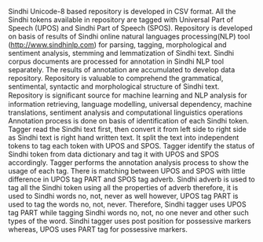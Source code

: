  Sindhi Unicode-8 based repository is developed in CSV format. 
All the Sindhi tokens available in repository are tagged with Universal Part of Speech (UPOS) and Sindhi Part of Speech (SPOS).
Repository is developed on basis of results of Sindhi online natural languages processing(NLP) tool (http://www.sindhinlp.com) for parsing, tagging, morphological and sentiment analysis, stemming and lemmatization of Sindhi text.
Sindhi corpus documents are processed for annotation in Sindhi NLP tool separately. 
The results of annotation are accumulated to develop data repository.
Repository is valuable to comprehend the grammatical, sentimental, syntactic and morphological structure of Sindhi text.
Repository is signiﬁcant source for machine learning and NLP analysis for information retrieving, language modelling, universal dependency, machine translations, sentiment analysis and computational linguistics operations
Annotation process is done on basis of identification of each Sindhi token. 
Tagger read the Sindhi text first, then convert it from left side to right side as Sindhi text is right hand written text. It split the text into independent tokens to tag each token with UPOS and SPOS.
Tagger identify the status of Sindhi token from data dictionary and tag it with UPOS and SPOS accordingly.
Tagger performs the annotation analysis process to show the usage of each tag.
There is matching between UPOS and SPOS with little difference in UPOS tag PART and SPOS tag adverb.
Sindhi adverb is used to tag all the Sindhi token using all the properties of adverb therefore, it is used to Sindhi words no, not, never as well however, UPOS tag PART is used to tag the words no, not, never. Therefore, Sindhi tagger uses UPOS tag PART while tagging Sindhi words no, not, no one never and other such types of the word.
Sindhi tagger uses post position for possessive markers whereas, UPOS uses PART tag for possessive markers.
